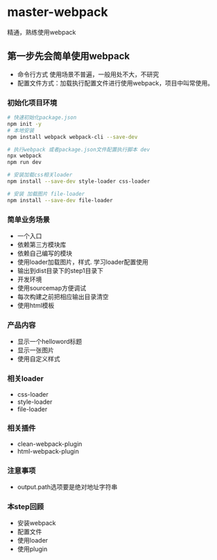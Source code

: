 # master-webpack
精通，熟练使用webpack

## 第一步先会简单使用webpack
- 命令行方式 使用场景不普遍，一般用处不大，不研究
- 配置文件方式：加载执行配置文件进行使用webpack，项目中叫常使用。

### 初始化项目环境
```bash
# 快速初始化package.json
npm init -y
# 本地安装
npm install webpack webpack-cli --save-dev

# 执行webpack 或者package.json文件配置执行脚本 dev
npx webpack
npm run dev

# 安装加载css相关loader
npm install --save-dev style-loader css-loader

# 安装 加载图片 file-loader
npm install --save-dev file-loader

```

### 简单业务场景
- 一个入口
- 依赖第三方模块库
- 依赖自己编写的模块
- 使用loader加载图片，样式. 学习loader配置使用
- 输出到dist目录下的step1目录下
- 开发环境
- 使用sourcemap方便调试
- 每次构建之前把相应输出目录清空
- 使用html模板

### 产品内容
- 显示一个helloword标题
- 显示一张图片
- 使用自定义样式
### 相关loader
- css-loader
- style-loader
- file-loader

### 相关插件
- clean-webpack-plugin
- html-webpack-plugin
### 注意事项
- output.path选项要是绝对地址字符串

### 本step回顾
- 安装webpack
- 配置文件
- 使用loader
- 使用plugin

